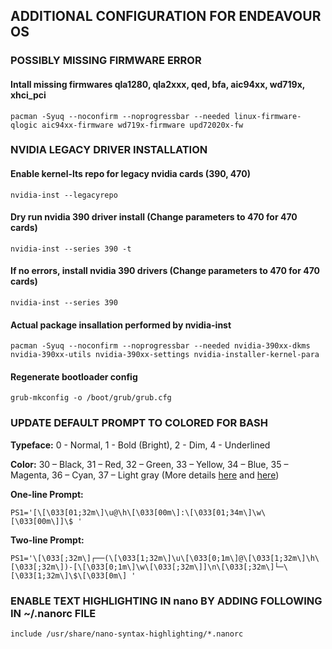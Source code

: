 ## ADDITIONAL CONFIGURATION FOR ENDEAVOUR OS

### POSSIBLY MISSING FIRMWARE ERROR
#### Intall missing firmwares qla1280, qla2xxx, qed, bfa, aic94xx, wd719x, xhci_pci
`pacman -Syuq --noconfirm --noprogressbar --needed linux-firmware-qlogic aic94xx-firmware wd719x-firmware upd72020x-fw`


### NVIDIA LEGACY DRIVER INSTALLATION

#### Enable kernel-lts repo for legacy nvidia cards (390, 470)
`nvidia-inst --legacyrepo`

#### Dry run nvidia 390 driver install (Change parameters to 470 for 470 cards)
`nvidia-inst --series 390 -t`

#### If no errors, install nvidia 390 drivers (Change parameters to 470 for 470 cards)
`nvidia-inst --series 390`
#### Actual package insallation performed by nvidia-inst
`pacman -Syuq --noconfirm --noprogressbar --needed nvidia-390xx-dkms nvidia-390xx-utils nvidia-390xx-settings nvidia-installer-kernel-para`

#### Regenerate bootloader config
`grub-mkconfig -o /boot/grub/grub.cfg`


### UPDATE DEFAULT PROMPT TO COLORED FOR BASH
**Typeface:** 0 - Normal, 1 - Bold (Bright), 2 - Dim, 4 - Underlined

**Color:** 30 – Black, 31 – Red, 32 – Green, 33 – Yellow, 34 – Blue, 35 – Magenta, 36 – Cyan, 37 – Light gray (More details [here](https://misc.flogisoft.com/bash/tip_colors_and_formatting) and [here](https://www.howtogeek.com/307701/how-to-customize-and-colorize-your-bash-prompt/))

**One-line Prompt:**

`PS1='[\[\033[01;32m\]\u@\h\[\033[00m\]:\[\033[01;34m\]\w\[\033[00m\]]\$ '`

**Two-line Prompt:**

`PS1='\[\033[;32m\]┌──(\[\033[1;32m\]\u\[\033[0;1m\]@\[\033[1;32m\]\h\[\033[;32m\])-[\[\033[0;1m\]\w\[\033[;32m\]]\n\[\033[;32m\]└─\[\033[1;32m\]\$\[\033[0m\] '`

### ENABLE TEXT HIGHLIGHTING IN nano BY ADDING FOLLOWING IN ~/.nanorc FILE
`include /usr/share/nano-syntax-highlighting/*.nanorc`
